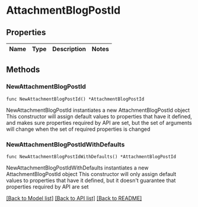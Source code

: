 # AttachmentBlogPostId

## Properties

Name | Type | Description | Notes
------------ | ------------- | ------------- | -------------

## Methods

### NewAttachmentBlogPostId

`func NewAttachmentBlogPostId() *AttachmentBlogPostId`

NewAttachmentBlogPostId instantiates a new AttachmentBlogPostId object
This constructor will assign default values to properties that have it defined,
and makes sure properties required by API are set, but the set of arguments
will change when the set of required properties is changed

### NewAttachmentBlogPostIdWithDefaults

`func NewAttachmentBlogPostIdWithDefaults() *AttachmentBlogPostId`

NewAttachmentBlogPostIdWithDefaults instantiates a new AttachmentBlogPostId object
This constructor will only assign default values to properties that have it defined,
but it doesn't guarantee that properties required by API are set


[[Back to Model list]](../README.md#documentation-for-models) [[Back to API list]](../README.md#documentation-for-api-endpoints) [[Back to README]](../README.md)



